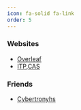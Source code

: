 ```yaml
---
icon: fa-solid fa-link
order: 5
---
```


### Websites

- [Overleaf](https://www.overleaf.com/project)
-  [ITP,CAS](https://itp.cas.cn/)

### Friends

-  [Cybertronyhs](https://cybertronyhs.github.io)
